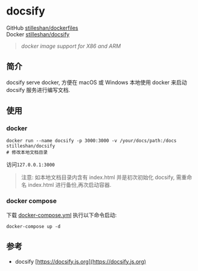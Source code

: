 # docsify

GitHub [stilleshan/dockerfiles](https://github.com/stilleshan/dockerfiles)  
Docker [stilleshan/docsify](https://hub.docker.com/r/stilleshan/docsify)
> *docker image support for X86 and ARM*

## 简介
docsify serve docker, 方便在 macOS 或 Windows 本地使用 docker 来启动 docsify 服务进行编写文档.

## 使用
### docker
```shell
docker run --name docsify -p 3000:3000 -v /your/docs/path:/docs stilleshan/docsify
# 修改本地文档目录
```
访问`127.0.0.1:3000`
> 注意: 如本地文档目录内含有 index.html 并是初次初始化 docsify, 需重命名 index.html 进行备份,再次启动容器.

### docker compose
下载 [docker-compose.yml](https://raw.githubusercontent.com/stilleshan/dockerfiles/main/docsify/docker-compose.yml) 执行以下命令启动:
```shell
docker-compose up -d
```

## 参考
- docsify [https://docsify.js.org](https://docsify.js.org)
